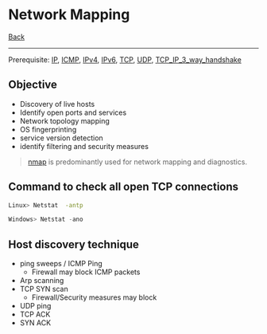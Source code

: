# Network Mapping
[Back](./index.md)

-- -

Prerequisite: [IP](../../Networking/IP.md), [ICMP](../../Networking/ICMP.md), [IPv4](../../Networking/IPv4.md), [IPv6](../../Networking/IPv6.md), [TCP](../../Networking/TCP.md), [UDP](../../Networking/UDP.md), [TCP_IP_3_way_handshake](../../Networking/TCP_IP_3_way_handshake.md)

## Objective
- Discovery of live hosts
- Identify open ports and services
- Network topology mapping
- OS fingerprinting
- service version detection
- identify filtering and security measures

> [nmap](../../Cyber_Security/Tools/nmap.md) is predominantly used for network mapping and diagnostics.


## Command to check all open TCP connections
```bash
Linux> Netstat  -antp
```

```powershell
Windows> Netstat -ano
```


## Host discovery technique 
- ping sweeps / ICMP Ping
	- Firewall may block ICMP packets
- Arp scanning 
- TCP SYN scan
	- Firewall/Security measures may block
- UDP ping
- TCP ACK
- SYN ACK







